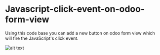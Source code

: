 # Javascript-click-event-on-odoo-form-view
Using this code base you can add a new button on odoo form view which will fire the JavaScript's click event.

![alt text](https://github.com/ZahdiM/Javascript-click-event-on-odoo-form-view/tree/main/odoo_javascript/static/src/js/odoo_javascript_button_click_event.PNG)
